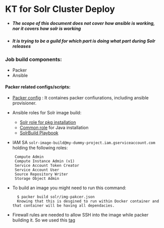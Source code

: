 
# KT for Solr Cluster Deploy
* #####  The scope of this document does not cover how ansible is working, nor it covers how solr is working
* #####  It is trying to be a guild for which part is doing what part during Solr releases

### Job build components:
* Packer
* Ansible

#### Packer related configs/scripts:

* [Packer config](solr/img-pakcer.json) : It containes packer confiurations, including ansible provisioner.
* Ansible roles for Solr image build:
     * [Solr role for pkg installation](solr/roles/solr) 
     * [Common role](solr/roles/common) for Java installation
     * [SolrBuild Playbook](solr/SolrBuild.yml)
     
* IAM SA `solr-image-build@my-dummy-project.iam.gserviceaccount.com` holding the following roles:
   ```
    Compute Admin
    Compute Instance Admin (v1)
    Service Account Token Creator
    Service Account User
    Source Repository Writer
    Storage Object Admin
  ```

* To build an image you might need to run this command:
  ```
    $ packer build solr/img-pakcer.json
    Knowing that this is desgined to run within Docker container and that container will be having all dependacies. 
  ```

* Firewall rules are needed  to allow SSH into the image while packer building it. 
  So we used this [tag](solr/img-pakcer.json#L27)



